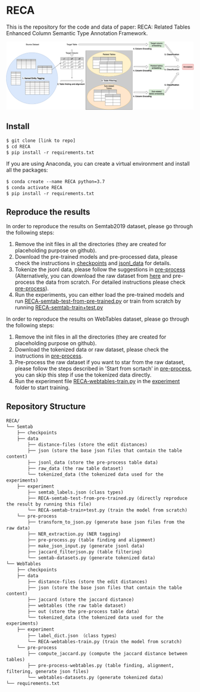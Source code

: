 # RECA
This is the repository for the code and data of paper: RECA: Related Tables Enhanced Column Semantic Type Annotation Framework.


![Overview of RECA](./imgs/pipeline_updated.drawio.png)

## Install

```console
$ git clone [link to repo]
$ cd RECA
$ pip install -r requirements.txt 
```

If you are using Anaconda, you can create a virtual environment and install all the packages:

```console
$ conda create --name RECA python=3.7
$ conda activate RECA
$ pip install -r requirements.txt
```

## Reproduce the results

In order to reproduce the results on Semtab2019 dataset, please go through the following steps:
1. Remove the init files in all the directories (they are created for placeholding purpose on github).
2. Download the pre-trained models and pre-processed data, please check the instructions in [checkpoints](https://github.com/ysunbp/RECA-paper/tree/main/Semtab/checkpoints) and [jsonl_data](https://github.com/ysunbp/RECA-paper/tree/main/Semtab/data/jsonl_data) for details. 
3. Tokenize the jsonl data, please follow the suggestions in [pre-process](https://github.com/ysunbp/RECA-paper/tree/main/Semtab/pre-process) (Alternatively, you can download the raw dataset from [here](http://www.cs.ox.ac.uk/isg/challenges/sem-tab/2019/#datasets) and pre-process the data from scratch. For detailed instructions please check [pre-process](https://github.com/ysunbp/RECA-paper/tree/main/Semtab/pre-process)).
4. Run the experiments, you can either load the pre-trained models and run [RECA-semtab-test-from-pre-trained.py](https://github.com/ysunbp/RECA-paper/blob/main/Semtab/experiment/RECA-semtab-test-from-pre-trained.py) or train from scratch by running [RECA-semtab-train+test.py](https://github.com/ysunbp/RECA-paper/blob/main/Semtab/experiment/RECA-semtab-train%2Btest.py)

In order to reproduce the results on WebTables dataset, please go through the following steps:
1. Remove the init files in all the directories (they are created for placeholding purpose on github).
2. Download the tokenized data or raw dataset, please check the instructions in [pre-process](https://github.com/ysunbp/RECA-paper/tree/main/WebTables/pre-process).
3. Pre-process the raw dataset if you want to star from the raw dataset, please follow the steps described in 'Start from scrtach' in [pre-process](https://github.com/ysunbp/RECA-paper/tree/main/WebTables/pre-process), you can skip this step if use the tokenized data directly.
4. Run the experiment file [RECA-webtables-train.py](https://github.com/ysunbp/RECA-paper/blob/main/WebTables/experiment/RECA-webtables-train.py) in the [experiment](https://github.com/ysunbp/RECA-paper/tree/main/WebTables/experiment) folder to start training.

## Repository Structure
```
RECA/
└── Semtab
    ├── checkpoints 
    ├── data 
        ├── distance-files (store the edit distances)
        ├── json (store the base json files that contain the table content)
        ├── jsonl_data (store the pre-process table data)
        ├── raw_data (the raw table dataset)
        └── tokenized_data (the tokenized data used for the experiments)
    ├── experiment
        ├── semtab_labels.json (class types)
        ├── RECA-semtab-test-from-pre-trained.py (directly reproduce the result by running this file)
        └── RECA-semtab-train+test.py (train the model from scratch)
    └── pre-process
        ├── transform_to_json.py (generate base json files from the raw data)
        ├── NER_extraction.py (NER tagging)
        ├── pre-process.py (table finding and alignment)
        ├── make_json_input.py (generate jsonl data)
        ├── jaccard_filterjson.py (table filtering)
        └── semtab-datasets.py (generate tokenized data)
└── WebTables
    ├── checkpoints
    ├── data
        ├── distance-files (store the edit distances)
        ├── json (store the base json files that contain the table content)
        ├── jaccard (store the jaccard distance)
        ├── webtables (the raw table dataset)
        ├── out (store the pre-process table data)
        └── tokenized_data (the tokenized data used for the experiments)
    ├── experiment
        ├── label_dict.json （class types）
        └── RECA-webtables-train.py (train the model from scratch)
    └── pre-process
        ├── compute_jaccard.py (compute the jaccard distance between tables)
        ├── pre-process-webtables.py (table finding, alignment, filtering, generate json files)
        └── webtables-datasets.py (generate tokenized data)
└── requirements.txt

```
